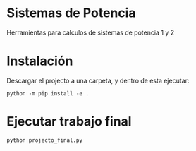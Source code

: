 # Sistemas de Potencia

Herramientas para calculos de sistemas de potencia 1 y 2

# Instalación

Descargar el projecto a una carpeta, y dentro de esta ejecutar:

    python -m pip install -e .

# Ejecutar trabajo final

    python projecto_final.py